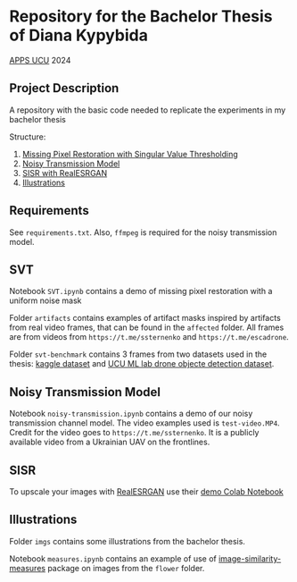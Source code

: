 # Repository for the Bachelor Thesis of Diana Kypybida
[APPS UCU](https://apps.ucu.edu.ua/en/) 2024

## Project Description
A repository with the basic code needed to replicate the experiments in my bachelor thesis

Structure:
1. [Missing Pixel Restoration with Singular Value Thresholding](#svt)
2. [Noisy Transmission Model](#noisy-transmission-model)
3. [SISR with RealESRGAN](#sisr)
4. [Illustrations](#illustrations)

## Requirements

See `requirements.txt`.
Also, `ffmpeg` is required for the noisy transmission model.

## SVT

Notebook `SVT.ipynb` contains a demo of missing pixel restoration with a uniform noise mask

Folder `artifacts` contains examples of artifact masks inspired by artifacts from real video frames, that can be found in the `affected` folder. All frames are from videos from `https://t.me/ssternenko` and `https://t.me/escadrone`.

Folder `svt-benchmark` contains 3 frames from two datasets used in the thesis: [kaggle dataset](https://www.kaggle.com/datasets/kmader/drone-videos) and [UCU ML lab drone objecte detection dataset](https://apps.ucu.edu.ua/en/projects/stvorennya-naboru-danyh-dlya-prototypuvannya-idey-shhodo-vyyavlennya-ob-yektiv/).

## Noisy Transmission Model

Notebook `noisy-transmission.ipynb` contains a demo of our noisy transmission channel model. The video examples used is `test-video.MP4`. Credit for the video goes to `https://t.me/ssternenko`. It is a publicly available video from a Ukrainian UAV on the frontlines. 

## SISR

To upscale your images with [RealESRGAN](https://github.com/styler00dollar/Colab-Real-ESRGAN?tab=readme-ov-file) use their [demo Colab Notebook](https://colab.research.google.com/drive/1k2Zod6kSHEvraybHl50Lys0LerhyTMCo?usp=sharing)

## Illustrations

Folder `imgs` contains some illustrations from the bachelor thesis.

Notebook `measures.ipynb` contains an example of use of [image-similarity-measures](https://pypi.org/project/image-similarity-measures/) package on images from the `flower` folder.
